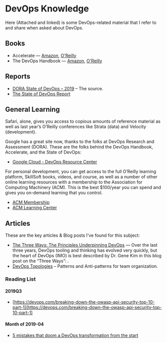# DevOps Knowledge

Here (Attached and linked) is some DevOps-related material that I refer to and share when asked about DevOps.
 
## Books
* Accelerate — [Amazon](), [O'Reilly](https://learning.oreilly.com/library/view/accelerate/9781457191435/)
* The DevOps Handbook — [Amazon](), [O'Reilly](https://learning.oreilly.com/library/view/the-devops-handbook/9781457191381/)

## Reports
* [DORA State of DevOps – 2019](https://cloud.google.com/blog/products/devops-sre/the-2019-accelerate-state-of-devops-elite-performance-productivity-and-scaling) – The source.
* [The State of DevOps Report](https://puppet.com/resources/whitepaper/state-of-devops-report)
 
## General Learning
Safari, alone, gives you access to copious amounts of reference material as well as last year’s O’Reilly conferences like Strata (data) and Velocity (development).

Google has a great site now, thanks to the folks at DevOps Research and Assessment (DORA). These are the folks behind the DevOps Handbook, Accelerate, and the State of DevOps:
* [Google Cloud - DevOps Resource Center](https://cloud.google.com/devops/)
 
For personal development, you can get access to the full O’Reilly learning platform, SkillSoft books, videos, and course, as well as a number of other online learning resources with a membership to the Association for Computing Machinery (ACM). This is the best $100/year you can spend and gives you on-demand learning that you control.
* [ACM Membership](https://www.acm.org/membership)
* [ACM Learning Center](https://learning.acm.org/)

## Articles

These are the key articles & Blog posts I've found for this subject:
* [The Three Ways: The Principles Underpinning DevOps](https://itrevolution.com/the-three-ways-principles-underpinning-devops/) —
  Over the last three years, DevOps tooling and thinking has evolved very quickly, 
  but the heart of DevOps (IMO) is best described by Dr. Gene Kim in this blog post on the “Three Ways”: .
* [DevOps Topologies](https://web.devopstopologies.com/) – Patterns and Anti-patterns for team organization.

### Reading List
#### 2019Q3
* [https://devops.com/breaking-down-the-owasp-api-security-top-10-part-1](https://devops.com/breaking-down-the-owasp-api-security-top-10-part-1)


#### Month of 2019-04
* [5 mistakes that doom a DevOps transformation from the start](https://techbeacon.com/devops/5-mistakes-doom-devops-transformation-start)
